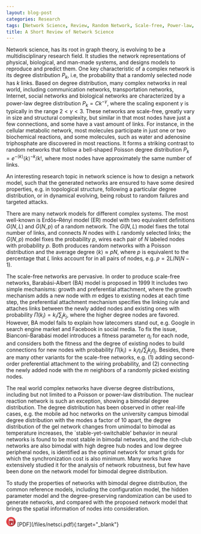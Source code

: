 ```yaml
---
layout: blog-post
categories: Research
tags: [Network Science, Review, Random Network, Scale-free, Power-law, ER Network, Degree Distribution]
title: A Short Review of Network Science
---
```


Network science, has its root in graph theory, is evolving to be a multidisciplinary research field. 
It studies the network representations of physical, biological, and man-made systems, 
and designs models to reproduce and predict them. 
One key characteristic of a complex network is its degree distribution $P_k$, 
i.e, the probability that a randomly selected node has $k$ links. 
Based on degree distribution, many complex networks in real world, 
including communication networks, transportation networks, Internet, social networks and biological networks are 
characterized by a power-law degree distribution $P_k=Ck^{-\gamma}$, 
where the scaling exponent $\gamma$ is typically in the range $2<\gamma<3$. 
These networks are scale-free, greatly vary in size and structural complexity, 
but similar in that most nodes have just a few connections, and some have a vast amount of links. 
For instance, in the cellular metabolic network, 
most molecules participate in just one or two biochemical reactions, 
and some molecules, such as water and adenosine triphosphate are discovered in most reactions. 
It forms a striking contrast to random networks that 
follow a bell-shaped Poisson degree distribution $P_k=e^{-\langle k\rangle} \langle k\rangle^{-k}/k!$, 
where most nodes have approximately the same number of links. 

An interesting research topic in network science is how to design a network model, 
such that the generated networks are ensured to have some desired properties, e.g. in topological structure, 
following a particular degree distribution, or in dynamical evolving, 
being robust to random failures and targeted attacks. 

There are many network models for different complex systems. 
The most well-known is Erdős–Rényi model (ER) model with 
two equivalent definitions $G(N,L)$ and $G(N,p)$ of a random network. 
The $G(N,L)$ model fixes the total number of links, and connects $N$ nodes with $L$ randomly selected links; 
the $G(N,p)$ model fixes the probability $p$, wires each pair of $N$ labeled nodes with probability $p$. 
Both produces random networks with a Poisson distribution and the average degree $\langle k\rangle \approx pN$, 
where $p$ is equivalent to the percentage that $L$ links account for in all pairs of nodes, e.g. $p=2L/N(N-1)$.

The scale-free networks are pervasive. 
In order to produce scale-free networks, 
Barabási-Albert (BA) model is proposed in 1999 It includes two simple mechanisms: growth and preferential attachment, 
where the growth mechanism adds a new node with $m$ edges to existing nodes at each time step, 
the preferential attachment mechanism specifies the linking rule and attaches links between the newly added nodes and 
existing ones with probability $\Pi(k_i)=k_i/\sum_j k_j$, where the higher degree nodes are favored. 
However, BA model fails to explain how latecomers stand out, 
e.g. Google in search engine market and Facebook in social media. 
To fix the issue, Bianconi-Barabási model introduces a fitness parameter $\eta_i$ for each node, 
and considers both the fitness and the degree of existing nodes to 
build connections for new nodes with probability $\Pi(k_i)=k_i\eta_i/\sum_j k_j\eta_j$. 
Besides, there are many other variants for the scale-free networks, 
e.g. (1) adding second-order preferential attachment to the wiring probability, 
and (2) connecting the newly added node with the $m$ neighbors of a randomly picked existing nodes.

The real world complex networks have diverse degree distributions, 
including but not limited to a Poisson or power-law distribution. 
The nuclear reaction network is such an exception, showing a bimodal degree distribution. 
The degree distribution has been observed in other real-life cases, 
e.g. the mobile ad hoc networks on the university campus 
bimodal degree distribution with the modes a factor of 10 apart, 
the degree distribution of the gel network changes from unimodal to bimodal as temperature increases, 
the `stable-yet-switchable' behavior in neural networks is found to be most stable in bimodal networks, 
and the rich-club networks are also bimodal with high degree hub nodes and low degree peripheral nodes, 
is identified as the optimal network for smart grids for which the synchronization cost is also minimum. 
Many works have extensively studied it for the analysis of network robustness, 
but few have been done on the network model for bimodal degree distribution.
 
To study the properties of networks with bimodal degree distribution, 
the common reference models, including the configuration model, 
the hidden parameter model and the degree-preserving randomization can be used to generate networks, 
and compared with the proposed network model that brings the spatial information of nodes into consideration.


<img src="/assets/images/pdf.png" style="width: 25px;"/>
[PDF](/files/netsci.pdf){:target="_blank"}


